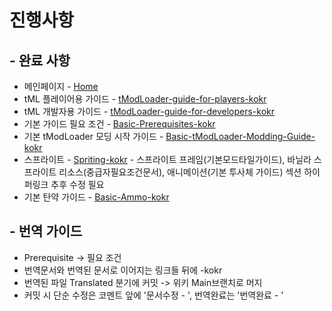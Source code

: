 # 진행사항

## - 완료 사항

* 메인페이지 - [Home](Home)
* tML 플레이어용 가이드 - [tModLoader-guide-for-players-kokr](tModLoader-guide-for-players-kokr)
* tML 개발자용 가이드 - [tModLoader-guide-for-developers-kokr](tModLoader-guide-for-developers-kokr)
* 기본 가이드 필요 조건 - [Basic-Prerequisites-kokr](Basic-Prerequisites-kokr)
* 기본 tModLoader 모딩 시작 가이드 - [Basic-tModLoader-Modding-Guide-kokr](Basic-tModLoader-Modding-Guide-kokr)
* 스프라이트 - [Spriting-kokr](Spriting-kokr) - 스프라이트 프레임(기본모드타일가이드), 바닐라 스프라이트 리소스(중급자필요조건문서), 애니메이션(기본 투사체 가이드) 섹션 하이퍼링크 추후 수정 필요
* 기본 탄약 가이드 - [Basic-Ammo-kokr](Basic-Ammo-kokr)

## - 번역 가이드

* Prerequisite -> 필요 조건
* 번역문서와 번역된 문서로 이어지는 링크들 뒤에 -kokr
* 번역된 파일 Translated 분기에 커밋 -> 위키 Main브랜치로 머지
* 커밋 시 단순 수정은 코멘트 앞에 '문서수정 - ', 번역완료는 '번역완료 - '
